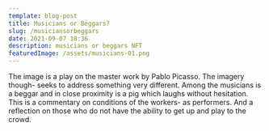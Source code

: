 ```yaml
---
template: blog-post
title: Musicians or Beggars?
slug: /musiciansorbeggars
date: 2021-09-07 18:36
description: musicians or beggars NFT
featuredImage: /assets/musicians-01.png
---
```

The image is a play on the master work by Pablo Picasso. The imagery though- seeks to address something very different. Among the musicians is a beggar and in close proximity is a pig which laughs without hesitation. This is a commentary on conditions of the workers- as performers. And a reflection on those who do not have the ability to get up and play to the crowd.